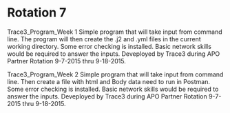 # Rotation 7
Trace3_Program_Week 1
Simple program that will take input from command line. The program will then create the .j2 and .yml files in the current working directory. 
Some error checking is installed. Basic network skills would be required to answer the inputs.
Deveployed by Trace3 during APO Partner Rotation 9-7-2015 thru 9-18-2015.

Trace3_Program_Week 2
Simple program that will take input from command line. Then create a file with html and Body data need to run in Postman. 
Some error checking is installed. Basic network skills would be required to answer the inputs.
Deveployed by Trace3 during APO Partner Rotation 9-7-2015 thru 9-18-2015.
